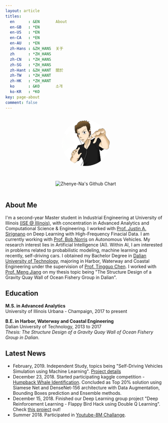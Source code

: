 ```yaml
---
layout: article
titles:
  en      : &EN       About
  en-GB   : *EN
  en-US   : *EN
  en-CA   : *EN
  en-AU   : *EN
  zh-Hans : &ZH_HANS  关于
  zh      : *ZH_HANS
  zh-CN   : *ZH_HANS
  zh-SG   : *ZH_HANS
  zh-Hant : &ZH_HANT  關於
  zh-TW   : *ZH_HANT
  zh-HK   : *ZH_HANT
  ko      : &KO       소개
  ko-KR   : *KO
key: page-about
comment: false
---
```


<img src="https://github.com/tkamag/tkamag.github.io/blob/main/images/avatar.png?raw=true" class="avatar" vspace="50" />
<br>

<div align="center">
  <img src="http://ghchart.rshah.org/f94f54/Zhenye-Na" alt="Zhenye-Na's Github Chart" />
</div><br>


## About Me

I'm a second-year Master student in Industrial Engineering at University of Illinois [(ISE @ Illinois)](https://ise.illinois.edu/), with concentration in Advanced Analytics and Computational Science & Engineering. I worked with [Prof. Justin A. Sirignano](http://jasirign.github.io/) on Deep Learning with High-Frequency Finacial Data. I am currently working with [Prof. Bob Norris](https://ise.illinois.edu/directory/profile/wrnorris) on Autonomous Vehicles. My research interest lies in Artificial Intelligence (AI). Within AI, I am interested in problems related to probabilistic modeling, machine learning and recently, self-driving cars. I obtained my Bachelor Degree in [Dalian University of Technology](http://en.dlut.edu.cn/), majoring in Harbor, Waterway and Coastal Engineering under the supervision of [Prof. Tingguo Chen](http://faculty.dlut.edu.cn/chentg/zh_CN/index/786083/list/index.htm). I worked with [Prof. Meng Jiang](http://faculty.dlut.edu.cn/1998011035/zh_CN/index.htm) on my thesis topic being "The Structure Design of a Gravity Quay Wall of Ocean Fishery Group in Dalian".



## Education

**M.S. in Advanced Analytics**  
University of Illinois Urbana - Champaign, 2017 to present

**B.E. in Harbor, Waterway and Coastal Engineering**  
Dalian University of Technology, 2013 to 2017  
*Thesis: The Structure Design of a Gravity Quay Wall of Ocean Fishery Group in Dalian.*



## Latest News

- February, 2019. Independent Study, topics being "Self-Driving Vehicles Simulation using Machine Learning". [Project details](https://github.com/Zhenye-Na/self-driving-vehicles-sim-with-ml)
- December 23, 2018. Started participating kaggle competition - [Humpback Whale Identification](https://www.kaggle.com/c/humpback-whale-identification). Concluded as Top 20% solution using Siamese Net and DenseNet-156 architecture with Data Augmentation, Bounding Boxes prediction and Ensemble methods.
- December 15, 2018. Finished our Deep Learning group project "Deep Reinforcement Learning - Flappy Bird Hack using Double Q Learning". Check [this project](https://github.com/drl-dql) out!
- Summer 2018. Participated in [Youtube-8M Challange](https://www.kaggle.com/c/youtube8m-2018).




<style>
img.center {
    display: block;
    margin: 0 auto;
}
img.avatar {
    border-radius: 50%;
    display: block;
    margin: 30px auto;
    width: 150px;
}
</style>